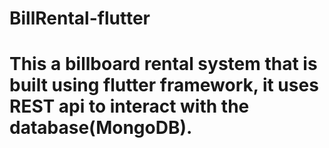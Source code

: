 # BillRental-flutter
# This a billboard rental system that is built using flutter framework, it uses REST api to interact with the database(MongoDB).
